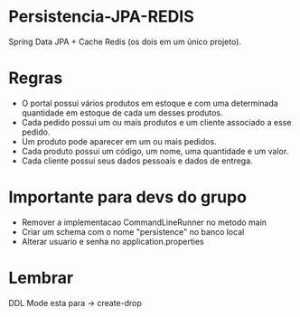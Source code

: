 # Persistencia-JPA-REDIS

 Spring Data JPA + Cache Redis (os dois em um único projeto). 
 
# Regras

 - O portal possui vários produtos em estoque e com uma determinada quantidade em estoque de cada um desses produtos.
 - Cada pedido possui um ou mais produtos e um cliente associado a esse pedido.
 - Um produto pode aparecer em um ou mais pedidos.
 - Cada produto possui um código, um nome, uma quantidade e um valor.
 - Cada cliente possui seus dados pessoais e dados de entrega. 
 
 
 # Importante para devs do grupo
 
 - Remover a implementacao CommandLineRunner no metodo main 
 - Criar um schema com o nome "persistence" no banco local
 - Alterar usuario e senha no application.properties
 
 
 # Lembrar
 
  DDL Mode esta para -> create-drop
